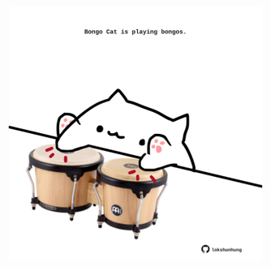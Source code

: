 <!-- built at 06/06/2023, 08:01:06 UTC -->
<p align="center">
  <img width="500" height="500" src="./ReadmeImage.svg">
</p>
